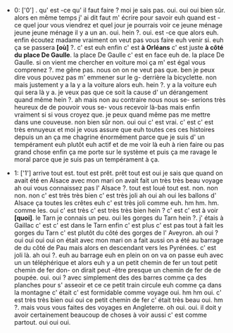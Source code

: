  * 0: ['0']
	.
	 qu' est -ce qu' il faut faire ? moi je sais pas.
	 oui.
	 oui oui bien sûr.
	 alors en même temps j' ai dit faut m' écrire pour savoir euh quand est -ce quel jour vous viendrez et quel jour je pourrais voir ce jeune ménage jeune jeune ménage il y a un an.
	 oui.
	 hein ?.
	 oui.
	 est -ce que alors euh.
	 enfin écoutez madame vraiment on veut pas vous faire euh venir si.
	 euh ça se passera **[où]** ?.
	 c' est euh enfin c' est **à Orléans** c' est juste **à côté du place De Gaulle**.
	 la place De Gaulle c' est en face euh de.
	 la place De Gaulle.
	 si on vient me chercher en voiture moi ça m' est égal vous comprenez ?.
	 me gêne pas.
	 nous on on ne veut pas que.
	 ben je peux dire vous pouvez pas m' emmener sur le g- derrière la bicyclette.
	 non mais justement y a la y a la voiture alors euh.
	 hein ?.
	 y a la voiture euh qui sera là y a.
	 je veux pas que ce soit la cause d' un dérangement quand même hein ?.
	 ah mais non au contraire nous nous se- serions très heureux de de pouvoir vous se- vous recevoir là-bas mais enfin vraiment si si vous croyez que.
	 je peux quand même pas me mettre dans une couveuse.
	 non bien sûr non.
	 oui oui c' est vrai.
	 c' est c' est très ennuyeux et moi je vous assure que euh toutes ces ces histoires depuis un an ça me chagrine énormément parce que je suis d' un tempérament euh plutôt euh actif et de me voir là euh à rien faire ou pas grand chose enfin ça me porte sur le système et puis ça me ravage le moral parce que je suis pas un tempérament à ça.
	
 * 1: ['1']
	arrive tout est.
	 tout est prêt.
	 prêt tout est oui je sais que quand on avait été en Alsace avec mon mari on avait fait un très très beau voyage ah oui vous connaissez pas l' Alsace ?.
	 tout est loué tout est.
	 non.
	 non non.
	 non c' est très très bien c' est très joli ah oui ah oui les ballons d' Alsace ça toutes les crêtes euh c' est très joli comme euh.
	 hm hm.
	 hm.
	 comme les.
	 oui c' est très c' est très très bien hein ? c' est c' est à voir **[quoi]**.
	 le Tarn je connais un peu.
	 oui les gorges du Tarn hein ?.
	 j' étais à Gaillac c' est c' est dans le Tarn enfin c' est plus c' est pas tout à fait les gorges du Tarn c' est plutôt du côté des gorges de l' Aveyron.
	 ah oui ? oui oui oui oui on était avec mon mari on a fait aussi on a été au barrage de du côté de Pau mais alors en descendant vers les Pyrénées.
	 c' est joli là.
	 ah oui ?.
	 euh au barrage euh en plein on on va on passe euh avec un un téléphérique et alors euh y a un petit chemin de fer un tout petit chemin de fer don- on dirait peut -être presque un chemin de fer de de poupée.
	 oui.
	 oui ? avec simplement des des barres comme ça des planches pour s' asseoir et ce ce petit train circule euh comme ça dans la montagne c' était c' est formidable comme voyage oui.
	 hm hm oui.
	 c' est très très bien oui oui ce petit chemin de fer c' était très beau oui.
	 hm ?.
	 mais vous vous faites des voyages en Angleterre.
	 oh oui.
	 oui.
	 il doit y avoir certainement beaucoup de choses à voir aussi c' est comme partout.
	 oui oui oui.
	
